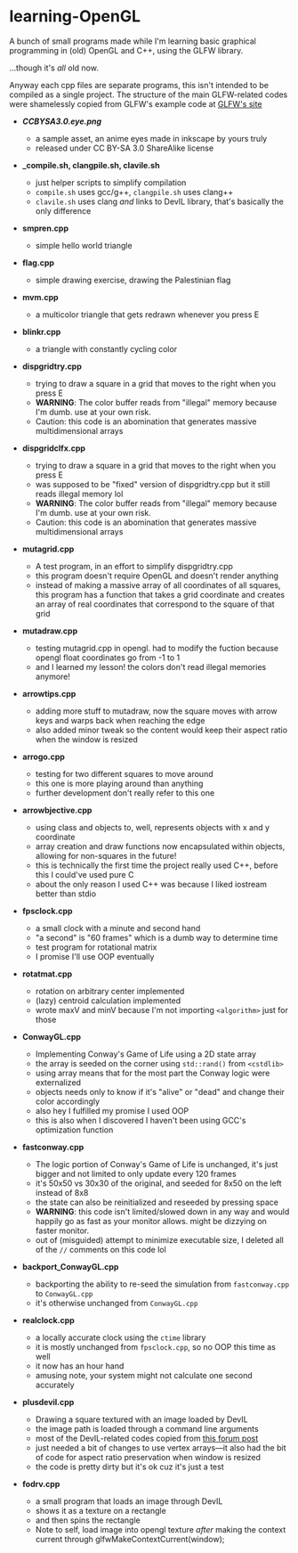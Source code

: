 # learning-OpenGL

A bunch of small programs made while I'm learning basic graphical programming in (old) OpenGL and C++, using the GLFW library.

...though it's *all* old now.

Anyway each cpp files are separate programs, this isn't intended to be compiled as a single project. The structure of the main GLFW-related codes were shamelessly copied from GLFW's example code at [GLFW's site](https://www.glfw.org/documentation)

* **_CCBYSA3.0.eye.png_**
  * a sample asset, an anime eyes made in inkscape by yours truly
  * released under CC BY-SA 3.0 ShareAlike license

* **_compile.sh, clangpile.sh, clavile.sh**
  * just helper scripts to simplify compilation
  * `compile.sh` uses gcc/g++, `clangpile.sh` uses clang++
  * `clavile.sh` uses clang _and_ links to DevIL library, that's basically the only difference


* **smpren.cpp**
  * simple hello world triangle
* **flag.cpp**
  * simple drawing exercise, drawing the Palestinian flag
* **mvm.cpp**
  * a multicolor triangle that gets redrawn whenever you press E
* **blinkr.cpp**
  * a triangle with constantly cycling color
* **dispgridtry.cpp**
  * trying to draw a square in a grid that moves to the right when you press E
  * **WARNING**: The color buffer reads from "illegal" memory because I'm dumb. use at your own risk.
  * Caution: this code is an abomination that generates massive multidimensional arrays
* **dispgridclfx.cpp**
  * trying to draw a square in a grid that moves to the right when you press E
  * was supposed to be "fixed" version of dispgridtry.cpp but it still reads illegal memory lol
  * **WARNING**: The color buffer reads from "illegal" memory because I'm dumb. use at your own risk.
  * Caution: this code is an abomination that generates massive multidimensional arrays
* **mutagrid.cpp**
  * A test program, in an effort to simplify dispgridtry.cpp
  * this program doesn't require OpenGL and doesn't render anything
  * instead of making a massive array of all coordinates of all squares, this program has a function that takes a grid coordinate and creates an array of real coordinates that correspond to the square of that grid
* **mutadraw.cpp**
  * testing mutagrid.cpp in opengl. had to modify the fuction because opengl float coordinates go from -1 to 1
  * and I learned my lesson! the colors don't read illegal memories anymore!
* **arrowtips.cpp**
  * adding more stuff to mutadraw, now the square moves with arrow keys and warps back when reaching the edge
  * also added minor tweak so the content would keep their aspect ratio when the window is resized
* **arrogo.cpp**
  * testing for two different squares to move around
  * this one is more playing around than anything
  * further development don't really refer to this one
* **arrowbjective.cpp**
  * using class and objects to, well, represents objects with x and y coordinate
  * array creation and draw functions now encapsulated within objects, allowing for non-squares in the future!
  * this is technically the first time the project really used C++, before this I could've used pure C
  * about the only reason I used C++ was because I liked iostream better than stdio
* **fpsclock.cpp**
  * a small clock with a minute and second hand
  * "a second" is "60 frames" which is a dumb way to determine time
  * test program for rotational matrix
  * I promise I'll use OOP eventually
* **rotatmat.cpp**
  * rotation on arbitrary center implemented
  * (lazy) centroid calculation implemented
  * wrote maxV and minV because I'm not importing `<algorithm>` just for those
* **ConwayGL.cpp**
  * Implementing Conway's Game of Life using a 2D state array
  * the array is seeded on the corner using `std::rand()` from `<cstdlib>`
  * using array means that for the most part the Conway logic were externalized
  * objects needs only to know if it's "alive" or "dead" and change their color accordingly
  * also hey I fulfilled my promise I used OOP
  * this is also when I discovered I haven't been using GCC's optimization function
* **fastconway.cpp**
  * The logic portion of Conway's Game of Life is unchanged, it's just bigger and not limited to only update every 120 frames
  * it's 50x50 vs 30x30 of the original, and seeded for 8x50 on the left instead of 8x8
  * the state can also be reinitialized and reseeded by pressing space
  * **WARNING**: this code isn't limited/slowed down in any way and would happily go as fast as your monitor allows. might be dizzying on faster monitor.
  * out of (misguided) attempt to minimize executable size, I deleted all of the `//` comments on this code lol
* **backport_ConwayGL.cpp**
  * backporting the ability to re-seed the simulation from `fastconway.cpp` to `ConwayGL.cpp`
  * it's otherwise unchanged from `ConwayGL.cpp`
* **realclock.cpp**
  * a locally accurate clock using the `ctime` library
  * it is mostly unchanged from `fpsclock.cpp`, so no OOP this time as well
  * it now has an hour hand
  * amusing note, your system might not calculate one second accurately
* **plusdevil.cpp**
  * Drawing a square textured with an image loaded by DevIL
  * the image path is loaded through a command line arguments
  * most of the DevIL-related codes copied from [this forum post](https://community.khronos.org/t/how-to-load-an-image-in-opengl/71231/6)
  * just needed a bit of changes to use vertex arrays—it also had the bit of code for aspect ratio preservation when window is resized
  * the code is pretty dirty but it's ok cuz it's just a test
* **fodrv.cpp**
  * a small program that loads an image through DevIL
  * shows it as a texture on a rectangle
  * and then spins the rectangle
  * Note to self, load image into opengl texture *after* making the context current through glfwMakeContextCurrent(window);
